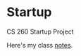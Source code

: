 # Startup
CS 260 Startup Project

Here's my class [notes](https://github.com/mmosiahc/Startup/blob/main/notes.md).
